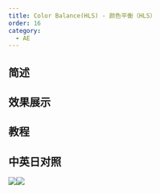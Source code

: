 ```yaml
---
title: Color Balance(HLS) - 颜色平衡（HLS）
order: 16
category:
  - AE
---
```


## 简述

## 效果展示

## 教程

## 中英日对照

![](<https://mir.yuelili.com/wp-content/uploads/user/AE/effects/AE-Effects-Color-Color_Balance(HLS).png>)![](<https://mir.yuelili.com/wp-content/uploads/user/AE/effects/AE-Effects-Color-Color_Balance(HLS)_cn.png>)
